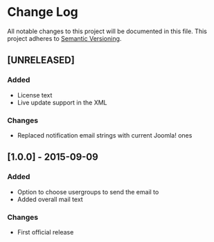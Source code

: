 # Change Log
All notable changes to this project will be documented in this file.
This project adheres to [Semantic Versioning](http://semver.org/).

## [UNRELEASED]
### Added
- License text
- Live update support in the XML
### Changes
- Replaced notification email strings with current Joomla! ones

## [1.0.0] - 2015-09-09
### Added
- Option to choose usergroups to send the email to
- Added overall mail text
### Changes
- First official release
